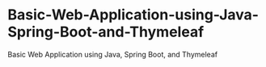 # Basic-Web-Application-using-Java-Spring-Boot-and-Thymeleaf
Basic Web Application using Java, Spring Boot, and Thymeleaf
